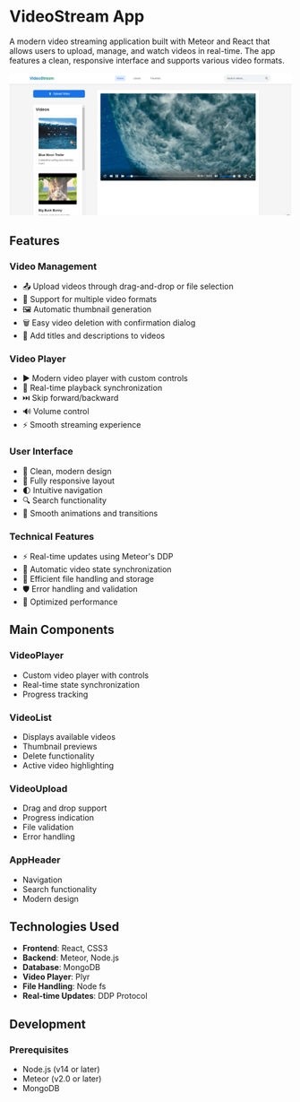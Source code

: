 # VideoStream App

A modern video streaming application built with Meteor and React that allows users to upload, manage, and watch videos in real-time. The app features a clean, responsive interface and supports various video formats.

![VideoStream App Screenshot](public/images/app-screenshot.png)

## Features

### Video Management
- 📤 Upload videos through drag-and-drop or file selection
- 🎥 Support for multiple video formats
- 🖼️ Automatic thumbnail generation
- 🗑️ Easy video deletion with confirmation dialog
- 📝 Add titles and descriptions to videos

### Video Player
- ▶️ Modern video player with custom controls
- 🔄 Real-time playback synchronization
- ⏭️ Skip forward/backward
- 🔊 Volume control
- ⚡ Smooth streaming experience

### User Interface
- 🎨 Clean, modern design
- 📱 Fully responsive layout
- 🌓 Intuitive navigation
- 🔍 Search functionality
- 💫 Smooth animations and transitions

### Technical Features
- ⚡ Real-time updates using Meteor's DDP
- 🔄 Automatic video state synchronization
- 📁 Efficient file handling and storage
- 🛡️ Error handling and validation
- 🚀 Optimized performance

## Main Components

### VideoPlayer
- Custom video player with controls
- Real-time state synchronization
- Progress tracking

### VideoList
- Displays available videos
- Thumbnail previews
- Delete functionality
- Active video highlighting

### VideoUpload
- Drag and drop support
- Progress indication
- File validation
- Error handling

### AppHeader
- Navigation
- Search functionality
- Modern design

## Technologies Used

- **Frontend**: React, CSS3
- **Backend**: Meteor, Node.js
- **Database**: MongoDB
- **Video Player**: Plyr
- **File Handling**: Node fs
- **Real-time Updates**: DDP Protocol

## Development

### Prerequisites
- Node.js (v14 or later)
- Meteor (v2.0 or later)
- MongoDB
